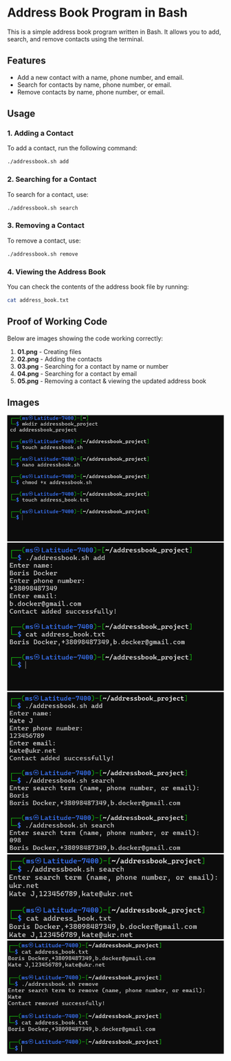 
# Address Book Program in Bash

This is a simple address book program written in Bash. It allows you to add, search, and remove contacts using the terminal.

## Features
- Add a new contact with a name, phone number, and email.
- Search for contacts by name, phone number, or email.
- Remove contacts by name, phone number, or email.

## Usage

### 1. Adding a Contact
To add a contact, run the following command:

```bash
./addressbook.sh add
```

### 2. Searching for a Contact
To search for a contact, use:

```bash
./addressbook.sh search
```

### 3. Removing a Contact
To remove a contact, use:

```bash
./addressbook.sh remove
```

### 4. Viewing the Address Book
You can check the contents of the address book file by running:

```bash
cat address_book.txt
```

## Proof of Working Code

Below are images showing the code working correctly:

1. **01.png** - Creating files
2. **02.png** - Adding the contacts
3. **03.png** - Searching for a contact by name or number
4. **04.png** - Searching for a contact by email
5. **05.png** - Removing a contact & viewing the updated address book

## Images

![01.png](./01.png)
![02.png](./02.png)
![03.png](./03.png)
![04.png](./04.png)
![05.png](./05.png)
